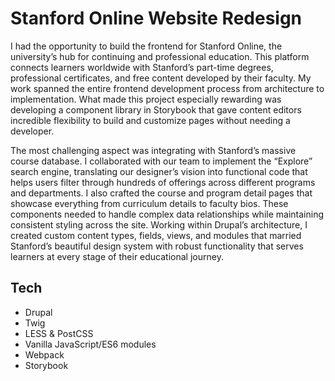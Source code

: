 # Stanford Online Website Redesign

I had the opportunity to build the frontend for Stanford Online, the university’s hub for continuing and professional education. This platform connects learners worldwide with Stanford’s part-time degrees, professional certificates, and free content developed by their faculty. My work spanned the entire frontend development process from architecture to implementation. What made this project especially rewarding was developing a component library in Storybook that gave content editors incredible flexibility to build and customize pages without needing a developer.

The most challenging aspect was integrating with Stanford’s massive course database. I collaborated with our team to implement the “Explore” search engine, translating our designer’s vision into functional code that helps users filter through hundreds of offerings across different programs and departments. I also crafted the course and program detail pages that showcase everything from curriculum details to faculty bios. These components needed to handle complex data relationships while maintaining consistent styling across the site. Working within Drupal’s architecture, I created custom content types, fields, views, and modules that married Stanford’s beautiful design system with robust functionality that serves learners at every stage of their educational journey.

## Tech

- Drupal
- Twig
- LESS & PostCSS
- Vanilla JavaScript/ES6 modules
- Webpack
- Storybook